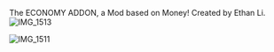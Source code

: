 The ECONOMY ADDON, a Mod based on Money! Created by Ethan Li.
![IMG_1513](https://github.com/user-attachments/assets/de3e9407-a8d4-4960-b60e-a5fff7e6bd28)



![IMG_1511](https://github.com/user-attachments/assets/cb5b6fe4-dd25-41e7-9fb5-132c939e86e8)
